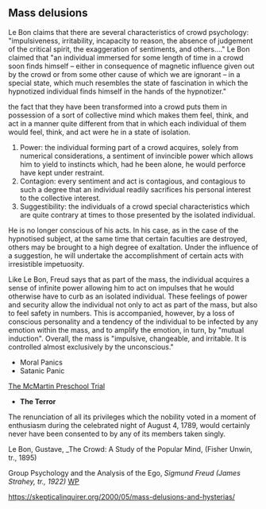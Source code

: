 ## Mass delusions

Le Bon claims that there are several characteristics of crowd psychology: "impulsiveness, irritability, incapacity to
reason, the absence of judgement of the critical spirit, the exaggeration of sentiments, and others...." Le Bon claimed
that "an individual immersed for some length of time in a crowd soon finds himself – either in consequence of magnetic
influence given out by the crowd or from some other cause of which we are ignorant – in a special state, which much
resembles the state of fascination in which the hypnotized individual finds himself in the hands of the hypnotizer."

the fact that they have been transformed into a crowd puts them in possession of a sort of collective mind which makes
them feel, think, and act in a manner quite different from that in which each individual of them would feel, think, and
act were he in a state of isolation.

1. Power: the individual forming part of a crowd acquires, solely from numerical considerations, a sentiment of
   invincible power which allows him to yield to instincts which, had he been alone, he would perforce have kept under
   restraint.
2. Contagion: every sentiment and act is contagious, and contagious to such a degree that an individual readily
   sacrifices his personal interest to the collective interest.
3. Suggestibility: the individuals of a crowd special characteristics which are quite contrary at times to those
   presented by the isolated individual.

He is no longer conscious of his acts. In his case, as in the case of the hypnotised subject, at the same time that
certain faculties are destroyed, others may be brought to a high degree of exaltation. Under the influence of a
suggestion, he will undertake the accomplishment of certain acts with irresistible impetuosity.

Like Le Bon, Freud says that as part of the mass, the individual acquires a sense of infinite power allowing him to act
on impulses that he would otherwise have to curb as an isolated individual. These feelings of power and security allow
the individual not only to act as part of the mass, but also to feel safety in numbers. This is accompanied, however, by
a loss of conscious personality and a tendency of the individual to be infected by any emotion within the mass, and to
amplify the emotion, in turn, by "mutual induction". Overall, the mass is "impulsive, changeable, and irritable. It is
controlled almost exclusively by the unconscious."

* Moral Panics
* Satanic Panic

[The McMartin Preschool Trial](https://en.wikipedia.org/wiki/McMartin_preschool_trial)

* **The Terror**

The renunciation of all its privileges which the nobility voted in a moment of enthusiasm during the celebrated night of
August 4, 1789, would certainly never have been consented to by any of its members taken singly.

Le Bon, Gustave, _The Crowd: A Study of the Popular Mind, (Fisher Unwin, tr., 1895)

Group Psychology and the Analysis of the Ego, _Sigmund Freud (James Strahey, tr., 1922)_
[WP](https://en.wikipedia.org/wiki/Group_Psychology_and_the_Analysis_of_the_Ego)

https://skepticalinquirer.org/2000/05/mass-delusions-and-hysterias/
